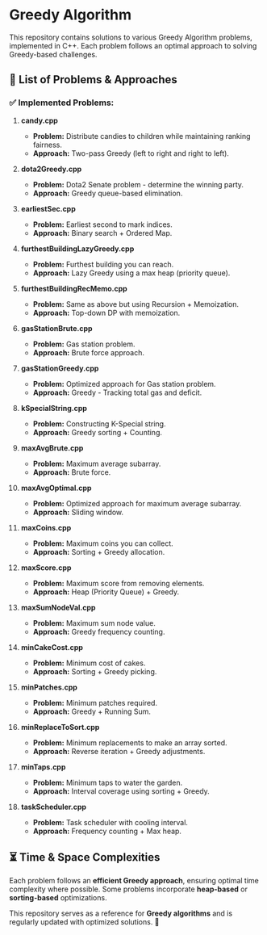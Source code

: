 # Greedy Algorithm

This repository contains solutions to various Greedy Algorithm problems, implemented in C++. Each problem follows an optimal approach to solving Greedy-based challenges.

## 📂 List of Problems & Approaches

### ✅ Implemented Problems:

1. **candy.cpp**  
   - **Problem:** Distribute candies to children while maintaining ranking fairness.
   - **Approach:** Two-pass Greedy (left to right and right to left).
   
2. **dota2Greedy.cpp**  
   - **Problem:** Dota2 Senate problem - determine the winning party.
   - **Approach:** Greedy queue-based elimination.

3. **earliestSec.cpp**  
   - **Problem:** Earliest second to mark indices.
   - **Approach:** Binary search + Ordered Map.

4. **furthestBuildingLazyGreedy.cpp**  
   - **Problem:** Furthest building you can reach.
   - **Approach:** Lazy Greedy using a max heap (priority queue).

5. **furthestBuildingRecMemo.cpp**  
   - **Problem:** Same as above but using Recursion + Memoization.
   - **Approach:** Top-down DP with memoization.

6. **gasStationBrute.cpp**  
   - **Problem:** Gas station problem.
   - **Approach:** Brute force approach.

7. **gasStationGreedy.cpp**  
   - **Problem:** Optimized approach for Gas station problem.
   - **Approach:** Greedy - Tracking total gas and deficit.

8. **kSpecialString.cpp**  
   - **Problem:** Constructing K-Special string.
   - **Approach:** Greedy sorting + Counting.

9. **maxAvgBrute.cpp**  
   - **Problem:** Maximum average subarray.
   - **Approach:** Brute force.

10. **maxAvgOptimal.cpp**  
    - **Problem:** Optimized approach for maximum average subarray.
    - **Approach:** Sliding window.

11. **maxCoins.cpp**  
    - **Problem:** Maximum coins you can collect.
    - **Approach:** Sorting + Greedy allocation.

12. **maxScore.cpp**  
    - **Problem:** Maximum score from removing elements.
    - **Approach:** Heap (Priority Queue) + Greedy.

13. **maxSumNodeVal.cpp**  
    - **Problem:** Maximum sum node value.
    - **Approach:** Greedy frequency counting.

14. **minCakeCost.cpp**  
    - **Problem:** Minimum cost of cakes.
    - **Approach:** Sorting + Greedy picking.

15. **minPatches.cpp**  
    - **Problem:** Minimum patches required.
    - **Approach:** Greedy + Running Sum.

16. **minReplaceToSort.cpp**  
    - **Problem:** Minimum replacements to make an array sorted.
    - **Approach:** Reverse iteration + Greedy adjustments.

17. **minTaps.cpp**  
    - **Problem:** Minimum taps to water the garden.
    - **Approach:** Interval coverage using sorting + Greedy.

18. **taskScheduler.cpp**  
    - **Problem:** Task scheduler with cooling interval.
    - **Approach:** Frequency counting + Max heap.

## ⏳ Time & Space Complexities

Each problem follows an **efficient Greedy approach**, ensuring optimal time complexity where possible. Some problems incorporate **heap-based** or **sorting-based** optimizations.



This repository serves as a reference for **Greedy algorithms** and is regularly updated with optimized solutions. 🚀

